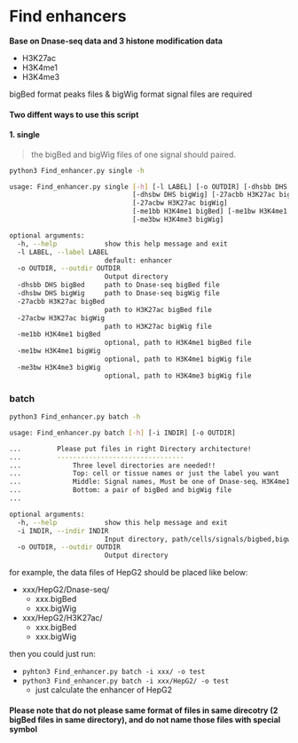 Find enhancers
===

**Base on Dnase-seq data and 3 histone modification data**
- H3K27ac
- H3K4me1
- H3K4me3

bigBed format peaks files & bigWig format signal files are required

#### Two diffent ways to use this script


#### 1. single
> the bigBed and bigWig files of one signal should paired.
```bash
python3 Find_enhancer.py single -h

usage: Find_enhancer.py single [-h] [-l LABEL] [-o OUTDIR] [-dhsbb DHS bigBed]
                               [-dhsbw DHS bigWig] [-27acbb H3K27ac bigBed]
                               [-27acbw H3K27ac bigWig]
                               [-me1bb H3K4me1 bigBed] [-me1bw H3K4me1 bigWig]
                               [-me3bw H3K4me3 bigWig]

optional arguments:
  -h, --help            show this help message and exit
  -l LABEL, --label LABEL
                        default: enhancer
  -o OUTDIR, --outdir OUTDIR
                        Output directory
  -dhsbb DHS bigBed     path to Dnase-seq bigBed file
  -dhsbw DHS bigWig     path to Dnase-seq bigWig file
  -27acbb H3K27ac bigBed
                        path to H3K27ac bigBed file
  -27acbw H3K27ac bigWig
                        path to H3K27ac bigWig file
  -me1bb H3K4me1 bigBed
                        optional, path to H3K4me1 bigBed file
  -me1bw H3K4me1 bigWig
                        optional, path to H3K4me1 bigWig file
  -me3bw H3K4me3 bigWig
                        optional, path to H3K4me3 bigWig file
```

### batch
```bash
python3 Find_enhancer.py batch -h

usage: Find_enhancer.py batch [-h] [-i INDIR] [-o OUTDIR]

...         Please put files in right Directory architecture!
...         --------------------------------
...             Three level directories are needed!!
...             Top: cell or tissue names or just the label you want
...             Middle: Signal names, Must be one of Dnase-seq、H3K4me1、H3K4me3、H3K27ac
...             Bottom: a pair of bigBed and bigWig file
...         

optional arguments:
  -h, --help            show this help message and exit
  -i INDIR, --indir INDIR
                        Input directory, path/cells/signals/bigbed,bigwig
  -o OUTDIR, --outdir OUTDIR
                        Output directory
```

for example, the data files of HepG2 should be placed like below:

- xxx/HepG2/Dnase-seq/
    - xxx.bigBed
    - xxx.bigWig
- xxx/HepG2/H3K27ac/
    - xxx.bigBed
    - xxx.bigWig

then you could just run: 
- `pyhton3 Find_enhancer.py batch -i xxx/ -o test`
- `python3 Find_enhancer.py batch -i xxx/HepG2/ -o test` 
    - just calculate the enhancer of HepG2

#### Please note that do not please same format of files in same direcotry (2 bigBed files in same directory), and do not name those files with special symbol


